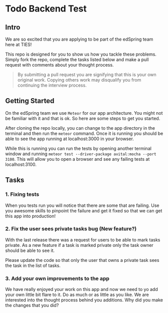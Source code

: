 # Todo Backend Test

## Intro

We are so excited that you are applying to be part of the edSpring team here at TIES!

This repo is designed for you to show us how you tackle these problems. Simply fork the repo, complete the tasks listed below and make a pull request with comments about your thought process.

>By submitting a pull request you are signifying that this is your own original work. Copying others work may disqualify you from continuing the interview process.

## Getting Started
On the edSpring team we use `Meteor` for our app architecture. You might not be familiar with it and that is ok. So here are some steps to get you started.

After cloning the repo locally, you can change to the app directory in the terminal and then run the `meteor` command. Once it is running you should be able to see the app running at localhost:3000 in your browser.

While this is running you can run the tests by opening another terminal window and running `meteor test --driver-package avital:mocha --port 3100`. This will allow you to open a browser and see any failing tests at localhost:3100.

## Tasks

### 1. Fixing tests

When you tests run you will notice that there are some that are failing. Use you awesome skills to pinpoint the failure and get it fixed so that we can get this app into production!

### 2. Fix the user sees private tasks bug (New feature?)

With the last release there was a request for users to be able to mark tasks private. As a new feature if a task is marked private only the task owner should be able to see it.

Please update the code so that only the user that owns a private task sees the task in the list of tasks.

### 3. Add your own improvements to the app

We have really enjoyed your work on this app and now we need to yo add your own little bit flare to it. Do as much or as little as you like. We are interested into the thought process behind you additions. Why did you make the changes that you did? 
